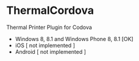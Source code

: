 # ThermalCordova
Thermal Printer Plugin for Codova

- Windows 8, 8.1 and Windows Phone 8, 8.1 [OK]
- iOS [ not implemented ]
- Android [ not implemented ]